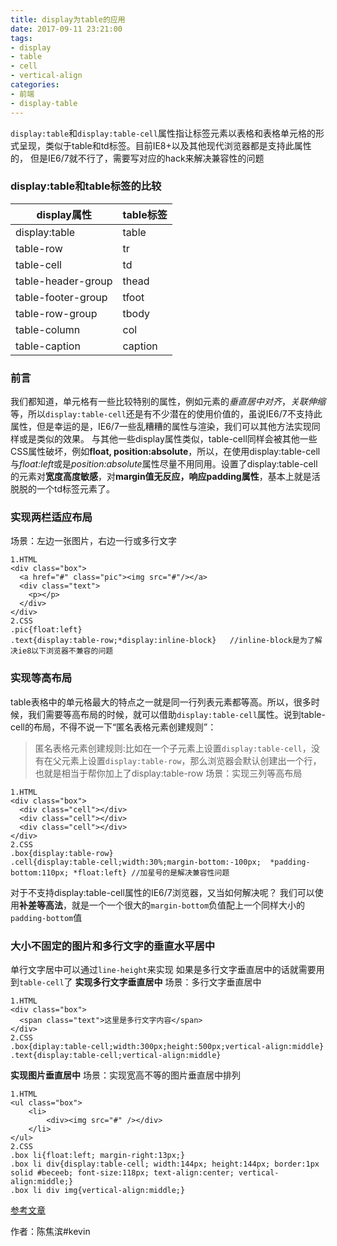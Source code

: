 ```yaml
---
title: display为table的应用
date: 2017-09-11 23:21:00
tags: 
- display
- table
- cell
- vertical-align
categories:
- 前端
- display-table
---
```

`display:table`和`display:table-cell`属性指让标签元素以表格和表格单元格的形式呈现，类似于table和td标签。目前IE8+以及其他现代浏览器都是支持此属性的，
但是IE6/7就不行了，需要写对应的hack来解决兼容性的问题<!--more-->
### display:table和table标签的比较
display属性|table标签
-|-
display:table|table
table-row|tr
table-cell|td
table-header-group|thead
table-footer-group|tfoot
table-row-group|tbody
table-column|col
table-caption|caption
### 前言
我们都知道，单元格有一些比较特别的属性，例如元素的*垂直居中对齐*，*关联伸缩*等，所以`display:table-cell`还是有不少潜在的使用价值的，虽说IE6/7不支持此属性，但是幸运的是，IE6/7一些乱糟糟的属性与渲染，我们可以其他方法实现同样或是类似的效果。
与其他一些display属性类似，table-cell同样会被其他一些CSS属性破坏，例如**float, position:absolute**，所以，在使用display:table-cell与*float:left*或是*position:absolute*属性尽量不用同用。设置了display:table-cell的元素对**宽度高度敏感**，对**margin值无反应，响应padding属性**，基本上就是活脱脱的一个td标签元素了。
### 实现两栏适应布局
场景：左边一张图片，右边一行或多行文字
```
1.HTML
<div class="box">
  <a href="#" class="pic"><img src="#"/></a>
  <div class="text">
    <p></p>
  </div>
</div>
2.CSS
.pic{float:left}
.text{display:table-row;*display:inline-block}   //inline-block是为了解决ie8以下浏览器不兼容的问题
```
### 实现等高布局
table表格中的单元格最大的特点之一就是同一行列表元素都等高。所以，很多时候，我们需要等高布局的时候，就可以借助`display:table-cell`属性。说到table-cell的布局，不得不说一下“匿名表格元素创建规则”：
> 匿名表格元素创建规则:比如在一个子元素上设置`display:table-cell`，没有在父元素上设置`display:table-row`，那么浏览器会默认创建出一个行，也就是相当于帮你加上了display:table-row
场景：实现三列等高布局
```
1.HTML
<div class="box">
  <div class="cell"></div>
  <div class="cell"></div>
  <div class="cell"></div>
</div>
2.CSS
.box{display:table-row}
.cell{display:table-cell;width:30%;margin-bottom:-100px;  *padding-bottom:110px; *float:left} //加星号的是解决兼容性问题
```
对于不支持display:table-cell属性的IE6/7浏览器，又当如何解决呢？
我们可以使用**补差等高法**，就是一个一个很大的`margin-bottom`负值配上一个同样大小的`padding-bottom`值
### 大小不固定的图片和多行文字的垂直水平居中
单行文字居中可以通过`line-height`来实现
如果是多行文字垂直居中的话就需要用到`table-cell`了
**实现多行文字垂直居中**
场景：多行文字垂直居中
```
1.HTML
<div class="box">
  <span class="text">这里是多行文字内容</span>
</div>
2.CSS
.box{diplay:table-cell;width:300px;height:500px;vertical-align:middle}
.text{display:table-cell;vertical-align:middle}
```
**实现图片垂直居中**
场景：实现宽高不等的图片垂直居中排列
```
1.HTML
<ul class="box">
    <li>
        <div><img src="#" /></div>
    </li>
</ul>
2.CSS
.box li{float:left; margin-right:13px;}
.box li div{display:table-cell; width:144px; height:144px; border:1px solid #beceeb; font-size:118px; text-align:center; vertical-align:middle;}
.box li div img{vertical-align:middle;}
```
[参考文章](http://www.zhangxinxu.com/wordpress/2010/10/%E6%88%91%E6%89%80%E7%9F%A5%E9%81%93%E7%9A%84%E5%87%A0%E7%A7%8Ddisplaytable-cell%E7%9A%84%E5%BA%94%E7%94%A8/)

作者：陈焦滨#kevin


